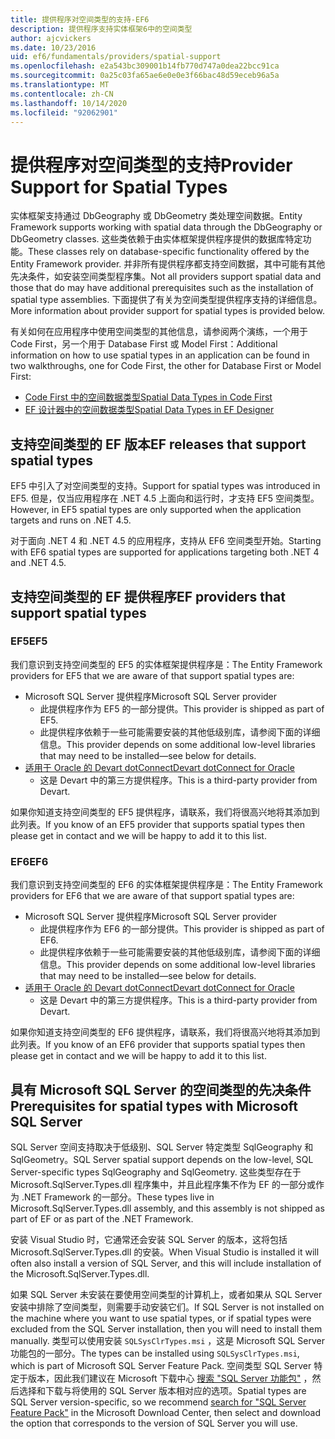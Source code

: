 ```yaml
---
title: 提供程序对空间类型的支持-EF6
description: 提供程序支持实体框架6中的空间类型
author: ajcvickers
ms.date: 10/23/2016
uid: ef6/fundamentals/providers/spatial-support
ms.openlocfilehash: e2a543bc309001b14fb770d747a0dea22bcc91ca
ms.sourcegitcommit: 0a25c03fa65ae6e0e0e3f66bac48d59eceb96a5a
ms.translationtype: MT
ms.contentlocale: zh-CN
ms.lasthandoff: 10/14/2020
ms.locfileid: "92062901"
---
```

# <a name="provider-support-for-spatial-types"></a><span data-ttu-id="ce630-103">提供程序对空间类型的支持</span><span class="sxs-lookup"><span data-stu-id="ce630-103">Provider Support for Spatial Types</span></span>
<span data-ttu-id="ce630-104">实体框架支持通过 DbGeography 或 DbGeometry 类处理空间数据。</span><span class="sxs-lookup"><span data-stu-id="ce630-104">Entity Framework supports working with spatial data through the DbGeography or DbGeometry classes.</span></span> <span data-ttu-id="ce630-105">这些类依赖于由实体框架提供程序提供的数据库特定功能。</span><span class="sxs-lookup"><span data-stu-id="ce630-105">These classes rely on database-specific functionality offered by the Entity Framework provider.</span></span> <span data-ttu-id="ce630-106">并非所有提供程序都支持空间数据，其中可能有其他先决条件，如安装空间类型程序集。</span><span class="sxs-lookup"><span data-stu-id="ce630-106">Not all providers support spatial data and those that do may have additional prerequisites such as the installation of spatial type assemblies.</span></span> <span data-ttu-id="ce630-107">下面提供了有关为空间类型提供程序支持的详细信息。</span><span class="sxs-lookup"><span data-stu-id="ce630-107">More information about provider support for spatial types is provided below.</span></span>  

<span data-ttu-id="ce630-108">有关如何在应用程序中使用空间类型的其他信息，请参阅两个演练，一个用于 Code First，另一个用于 Database First 或 Model First：</span><span class="sxs-lookup"><span data-stu-id="ce630-108">Additional information on how to use spatial types in an application can be found in two walkthroughs, one for Code First, the other for Database First or Model First:</span></span>  

- [<span data-ttu-id="ce630-109">Code First 中的空间数据类型</span><span class="sxs-lookup"><span data-stu-id="ce630-109">Spatial Data Types in Code First</span></span>](xref:ef6/modeling/code-first/data-types/spatial)  
- [<span data-ttu-id="ce630-110">EF 设计器中的空间数据类型</span><span class="sxs-lookup"><span data-stu-id="ce630-110">Spatial Data Types in EF Designer</span></span>](xref:ef6/modeling/designer/data-types/spatial)  

## <a name="ef-releases-that-support-spatial-types"></a><span data-ttu-id="ce630-111">支持空间类型的 EF 版本</span><span class="sxs-lookup"><span data-stu-id="ce630-111">EF releases that support spatial types</span></span>  

<span data-ttu-id="ce630-112">EF5 中引入了对空间类型的支持。</span><span class="sxs-lookup"><span data-stu-id="ce630-112">Support for spatial types was introduced in EF5.</span></span> <span data-ttu-id="ce630-113">但是，仅当应用程序在 .NET 4.5 上面向和运行时，才支持 EF5 空间类型。</span><span class="sxs-lookup"><span data-stu-id="ce630-113">However, in EF5 spatial types are only supported when the application targets and runs on .NET 4.5.</span></span>  

<span data-ttu-id="ce630-114">对于面向 .NET 4 和 .NET 4.5 的应用程序，支持从 EF6 空间类型开始。</span><span class="sxs-lookup"><span data-stu-id="ce630-114">Starting with EF6 spatial types are supported for applications targeting both .NET 4 and .NET 4.5.</span></span>  

## <a name="ef-providers-that-support-spatial-types"></a><span data-ttu-id="ce630-115">支持空间类型的 EF 提供程序</span><span class="sxs-lookup"><span data-stu-id="ce630-115">EF providers that support spatial types</span></span>  

### <a name="ef5"></a><span data-ttu-id="ce630-116">EF5</span><span class="sxs-lookup"><span data-stu-id="ce630-116">EF5</span></span>  

<span data-ttu-id="ce630-117">我们意识到支持空间类型的 EF5 的实体框架提供程序是：</span><span class="sxs-lookup"><span data-stu-id="ce630-117">The Entity Framework providers for EF5 that we are aware of that support spatial types are:</span></span>  

- <span data-ttu-id="ce630-118">Microsoft SQL Server 提供程序</span><span class="sxs-lookup"><span data-stu-id="ce630-118">Microsoft SQL Server provider</span></span>  
    - <span data-ttu-id="ce630-119">此提供程序作为 EF5 的一部分提供。</span><span class="sxs-lookup"><span data-stu-id="ce630-119">This provider is shipped as part of EF5.</span></span>  
    - <span data-ttu-id="ce630-120">此提供程序依赖于一些可能需要安装的其他低级别库，请参阅下面的详细信息。</span><span class="sxs-lookup"><span data-stu-id="ce630-120">This provider depends on some additional low-level libraries that may need to be installed—see below for details.</span></span>  
- [<span data-ttu-id="ce630-121">适用于 Oracle 的 Devart dotConnect</span><span class="sxs-lookup"><span data-stu-id="ce630-121">Devart dotConnect for Oracle</span></span>](https://www.devart.com/dotconnect/oracle/)  
    - <span data-ttu-id="ce630-122">这是 Devart 中的第三方提供程序。</span><span class="sxs-lookup"><span data-stu-id="ce630-122">This is a third-party provider from Devart.</span></span>  

<span data-ttu-id="ce630-123">如果你知道支持空间类型的 EF5 提供程序，请联系，我们将很高兴地将其添加到此列表。</span><span class="sxs-lookup"><span data-stu-id="ce630-123">If you know of an EF5 provider that supports spatial types then please get in contact and we will be happy to add it to this list.</span></span>  

### <a name="ef6"></a><span data-ttu-id="ce630-124">EF6</span><span class="sxs-lookup"><span data-stu-id="ce630-124">EF6</span></span>  

<span data-ttu-id="ce630-125">我们意识到支持空间类型的 EF6 的实体框架提供程序是：</span><span class="sxs-lookup"><span data-stu-id="ce630-125">The Entity Framework providers for EF6 that we are aware of that support spatial types are:</span></span>  

- <span data-ttu-id="ce630-126">Microsoft SQL Server 提供程序</span><span class="sxs-lookup"><span data-stu-id="ce630-126">Microsoft SQL Server provider</span></span>  
    - <span data-ttu-id="ce630-127">此提供程序作为 EF6 的一部分提供。</span><span class="sxs-lookup"><span data-stu-id="ce630-127">This provider is shipped as part of EF6.</span></span>  
    - <span data-ttu-id="ce630-128">此提供程序依赖于一些可能需要安装的其他低级别库，请参阅下面的详细信息。</span><span class="sxs-lookup"><span data-stu-id="ce630-128">This provider depends on some additional low-level libraries that may need to be installed—see below for details.</span></span>  
- [<span data-ttu-id="ce630-129">适用于 Oracle 的 Devart dotConnect</span><span class="sxs-lookup"><span data-stu-id="ce630-129">Devart dotConnect for Oracle</span></span>](https://www.devart.com/dotconnect/oracle/)  
    - <span data-ttu-id="ce630-130">这是 Devart 中的第三方提供程序。</span><span class="sxs-lookup"><span data-stu-id="ce630-130">This is a third-party provider from Devart.</span></span>  

<span data-ttu-id="ce630-131">如果你知道支持空间类型的 EF6 提供程序，请联系，我们将很高兴地将其添加到此列表。</span><span class="sxs-lookup"><span data-stu-id="ce630-131">If you know of an EF6 provider that supports spatial types then please get in contact and we will be happy to add it to this list.</span></span>  

## <a name="prerequisites-for-spatial-types-with-microsoft-sql-server"></a><span data-ttu-id="ce630-132">具有 Microsoft SQL Server 的空间类型的先决条件</span><span class="sxs-lookup"><span data-stu-id="ce630-132">Prerequisites for spatial types with Microsoft SQL Server</span></span>  

<span data-ttu-id="ce630-133">SQL Server 空间支持取决于低级别、SQL Server 特定类型 SqlGeography 和 SqlGeometry。</span><span class="sxs-lookup"><span data-stu-id="ce630-133">SQL Server spatial support depends on the low-level, SQL Server-specific types SqlGeography and SqlGeometry.</span></span> <span data-ttu-id="ce630-134">这些类型存在于 Microsoft.SqlServer.Types.dll 程序集中，并且此程序集不作为 EF 的一部分或作为 .NET Framework 的一部分。</span><span class="sxs-lookup"><span data-stu-id="ce630-134">These types live in Microsoft.SqlServer.Types.dll assembly, and this assembly is not shipped as part of EF or as part of the .NET Framework.</span></span>  

<span data-ttu-id="ce630-135">安装 Visual Studio 时，它通常还会安装 SQL Server 的版本，这将包括 Microsoft.SqlServer.Types.dll 的安装。</span><span class="sxs-lookup"><span data-stu-id="ce630-135">When Visual Studio is installed it will often also install a version of SQL Server, and this will include installation of the Microsoft.SqlServer.Types.dll.</span></span>  

<span data-ttu-id="ce630-136">如果 SQL Server 未安装在要使用空间类型的计算机上，或者如果从 SQL Server 安装中排除了空间类型，则需要手动安装它们。</span><span class="sxs-lookup"><span data-stu-id="ce630-136">If SQL Server is not installed on the machine where you want to use spatial types, or if spatial types were excluded from the SQL Server installation, then you will need to install them manually.</span></span> <span data-ttu-id="ce630-137">类型可以使用安装 `SQLSysClrTypes.msi` ，这是 Microsoft SQL Server 功能包的一部分。</span><span class="sxs-lookup"><span data-stu-id="ce630-137">The types can be installed using `SQLSysClrTypes.msi`, which is part of Microsoft SQL Server Feature Pack.</span></span> <span data-ttu-id="ce630-138">空间类型 SQL Server 特定于版本，因此我们建议在 Microsoft 下载中心 [搜索 "SQL Server 功能包"](https://www.microsoft.com/search/result.aspx?q=sql+server+feature+pack) ，然后选择和下载与将使用的 SQL Server 版本相对应的选项。</span><span class="sxs-lookup"><span data-stu-id="ce630-138">Spatial types are SQL Server version-specific, so we recommend [search for "SQL Server Feature Pack"](https://www.microsoft.com/search/result.aspx?q=sql+server+feature+pack) in the Microsoft Download Center, then select and download the option that corresponds to the version of SQL Server you will use.</span></span>

